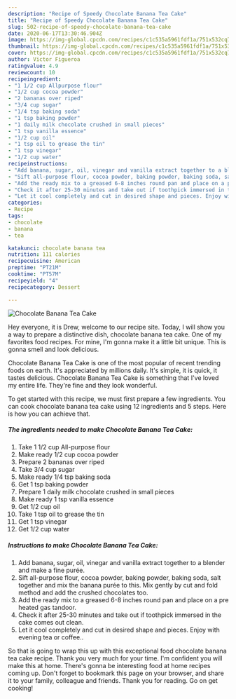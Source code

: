 ```yaml
---
description: "Recipe of Speedy Chocolate Banana Tea Cake"
title: "Recipe of Speedy Chocolate Banana Tea Cake"
slug: 502-recipe-of-speedy-chocolate-banana-tea-cake
date: 2020-06-17T13:30:46.904Z
image: https://img-global.cpcdn.com/recipes/c1c535a5961fdf1a/751x532cq70/chocolate-banana-tea-cake-recipe-main-photo.jpg
thumbnail: https://img-global.cpcdn.com/recipes/c1c535a5961fdf1a/751x532cq70/chocolate-banana-tea-cake-recipe-main-photo.jpg
cover: https://img-global.cpcdn.com/recipes/c1c535a5961fdf1a/751x532cq70/chocolate-banana-tea-cake-recipe-main-photo.jpg
author: Victor Figueroa
ratingvalue: 4.9
reviewcount: 10
recipeingredient:
- "1 1/2 cup Allpurpose flour"
- "1/2 cup cocoa powder"
- "2 bananas over riped"
- "3/4 cup sugar"
- "1/4 tsp baking soda"
- "1 tsp baking powder"
- "1 daily milk chocolate crushed in small pieces"
- "1 tsp vanilla essence"
- "1/2 cup oil"
- "1 tsp oil to grease the tin"
- "1 tsp vinegar"
- "1/2 cup water"
recipeinstructions:
- "Add banana, sugar, oil, vinegar and vanilla extract together to a blender and make a fine purée."
- "Sift all-purpose flour, cocoa powder, baking powder, baking soda, salt together and mix the banana purée to this. Mix gently by cut and fold method and add the crushed chocolates too."
- "Add the ready mix to a greased 6-8 inches round pan and place on a pre heated gas tandoor."
- "Check it after 25-30 minutes and take out if toothpick immersed in the cake comes out clean."
- "Let it cool completely and cut in desired shape and pieces. Enjoy with evening tea or coffee.."
categories:
- Recipe
tags:
- chocolate
- banana
- tea

katakunci: chocolate banana tea 
nutrition: 111 calories
recipecuisine: American
preptime: "PT21M"
cooktime: "PT57M"
recipeyield: "4"
recipecategory: Dessert

---
```



![Chocolate Banana Tea Cake](https://img-global.cpcdn.com/recipes/c1c535a5961fdf1a/751x532cq70/chocolate-banana-tea-cake-recipe-main-photo.jpg)

Hey everyone, it is Drew, welcome to our recipe site. Today, I will show you a way to prepare a distinctive dish, chocolate banana tea cake. One of my favorites food recipes. For mine, I'm gonna make it a little bit unique. This is gonna smell and look delicious.



Chocolate Banana Tea Cake is one of the most popular of recent trending foods on earth. It's appreciated by millions daily. It's simple, it is quick, it tastes delicious. Chocolate Banana Tea Cake is something that I've loved my entire life. They're fine and they look wonderful.


To get started with this recipe, we must first prepare a few ingredients. You can cook chocolate banana tea cake using 12 ingredients and 5 steps. Here is how you can achieve that.

<!--inarticleads1-->

##### The ingredients needed to make Chocolate Banana Tea Cake:

1. Take 1 1/2 cup All-purpose flour
1. Make ready 1/2 cup cocoa powder
1. Prepare 2 bananas over riped
1. Take 3/4 cup sugar
1. Make ready 1/4 tsp baking soda
1. Get 1 tsp baking powder
1. Prepare 1 daily milk chocolate crushed in small pieces
1. Make ready 1 tsp vanilla essence
1. Get 1/2 cup oil
1. Take 1 tsp oil to grease the tin
1. Get 1 tsp vinegar
1. Get 1/2 cup water




<!--inarticleads2-->

##### Instructions to make Chocolate Banana Tea Cake:

1. Add banana, sugar, oil, vinegar and vanilla extract together to a blender and make a fine purée.
1. Sift all-purpose flour, cocoa powder, baking powder, baking soda, salt together and mix the banana purée to this. Mix gently by cut and fold method and add the crushed chocolates too.
1. Add the ready mix to a greased 6-8 inches round pan and place on a pre heated gas tandoor.
1. Check it after 25-30 minutes and take out if toothpick immersed in the cake comes out clean.
1. Let it cool completely and cut in desired shape and pieces. Enjoy with evening tea or coffee..




So that is going to wrap this up with this exceptional food chocolate banana tea cake recipe. Thank you very much for your time. I'm confident you will make this at home. There's gonna be interesting food at home recipes coming up. Don't forget to bookmark this page on your browser, and share it to your family, colleague and friends. Thank you for reading. Go on get cooking!
